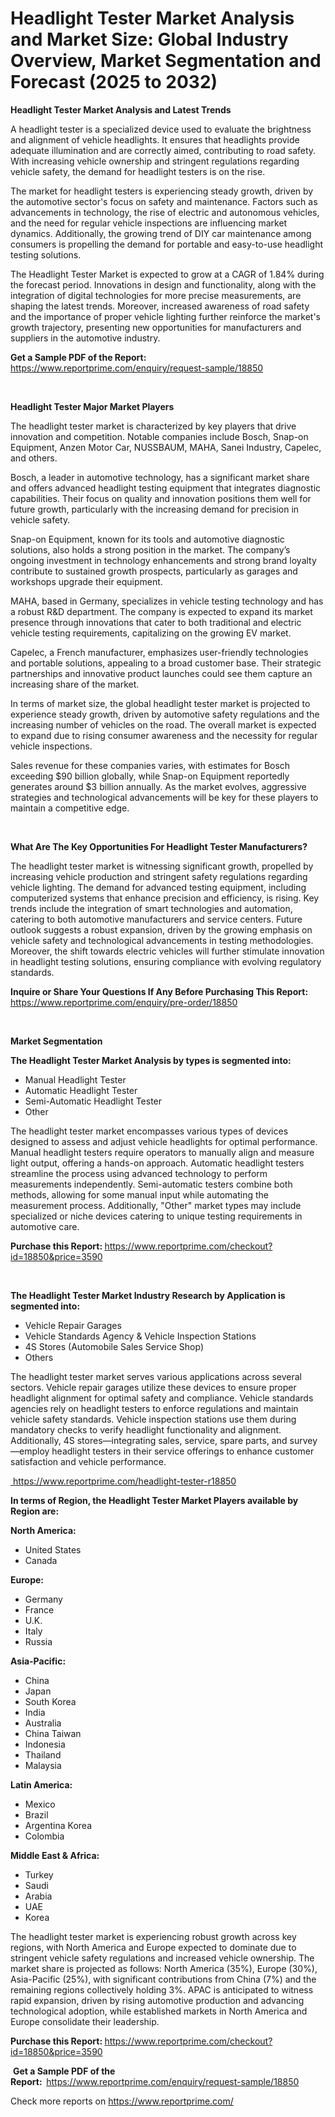 <p><h1>Headlight Tester Market Analysis and Market Size: Global Industry Overview, Market Segmentation and Forecast (2025 to 2032)</h1></p><p><strong>Headlight Tester Market Analysis and Latest Trends</strong></p>
<p><p>A headlight tester is a specialized device used to evaluate the brightness and alignment of vehicle headlights. It ensures that headlights provide adequate illumination and are correctly aimed, contributing to road safety. With increasing vehicle ownership and stringent regulations regarding vehicle safety, the demand for headlight testers is on the rise.</p><p>The market for headlight testers is experiencing steady growth, driven by the automotive sector's focus on safety and maintenance. Factors such as advancements in technology, the rise of electric and autonomous vehicles, and the need for regular vehicle inspections are influencing market dynamics. Additionally, the growing trend of DIY car maintenance among consumers is propelling the demand for portable and easy-to-use headlight testing solutions.</p><p>The Headlight Tester Market is expected to grow at a CAGR of 1.84% during the forecast period. Innovations in design and functionality, along with the integration of digital technologies for more precise measurements, are shaping the latest trends. Moreover, increased awareness of road safety and the importance of proper vehicle lighting further reinforce the market's growth trajectory, presenting new opportunities for manufacturers and suppliers in the automotive industry.</p></p>
<p><strong>Get a Sample PDF of the Report:&nbsp;</strong> <a href="https://www.reportprime.com/enquiry/request-sample/18850?utm_campaign=2982&utm_medium=2&utm_source=Github&utm_content=ia&utm_term=19032025&utm_id=headlight-tester">https://www.reportprime.com/enquiry/request-sample/18850</a></p>
<p>&nbsp;</p>
<p><strong>Headlight Tester Major Market Players</strong></p>
<p><p>The headlight tester market is characterized by key players that drive innovation and competition. Notable companies include Bosch, Snap-on Equipment, Anzen Motor Car, NUSSBAUM, MAHA, Sanei Industry, Capelec, and others.</p><p>Bosch, a leader in automotive technology, has a significant market share and offers advanced headlight testing equipment that integrates diagnostic capabilities. Their focus on quality and innovation positions them well for future growth, particularly with the increasing demand for precision in vehicle safety.</p><p>Snap-on Equipment, known for its tools and automotive diagnostic solutions, also holds a strong position in the market. The company’s ongoing investment in technology enhancements and strong brand loyalty contribute to sustained growth prospects, particularly as garages and workshops upgrade their equipment.</p><p>MAHA, based in Germany, specializes in vehicle testing technology and has a robust R&D department. The company is expected to expand its market presence through innovations that cater to both traditional and electric vehicle testing requirements, capitalizing on the growing EV market.</p><p>Capelec, a French manufacturer, emphasizes user-friendly technologies and portable solutions, appealing to a broad customer base. Their strategic partnerships and innovative product launches could see them capture an increasing share of the market.</p><p>In terms of market size, the global headlight tester market is projected to experience steady growth, driven by automotive safety regulations and the increasing number of vehicles on the road. The overall market is expected to expand due to rising consumer awareness and the necessity for regular vehicle inspections.</p><p>Sales revenue for these companies varies, with estimates for Bosch exceeding $90 billion globally, while Snap-on Equipment reportedly generates around $3 billion annually. As the market evolves, aggressive strategies and technological advancements will be key for these players to maintain a competitive edge.</p></p>
<p>&nbsp;</p>
<p><strong>What Are The Key Opportunities For Headlight Tester Manufacturers?</strong></p>
<p><p>The headlight tester market is witnessing significant growth, propelled by increasing vehicle production and stringent safety regulations regarding vehicle lighting. The demand for advanced testing equipment, including computerized systems that enhance precision and efficiency, is rising. Key trends include the integration of smart technologies and automation, catering to both automotive manufacturers and service centers. Future outlook suggests a robust expansion, driven by the growing emphasis on vehicle safety and technological advancements in testing methodologies. Moreover, the shift towards electric vehicles will further stimulate innovation in headlight testing solutions, ensuring compliance with evolving regulatory standards.</p></p>
<p><strong>Inquire or Share Your Questions If Any Before Purchasing This Report:</strong> <a href="https://www.reportprime.com/enquiry/pre-order/18850?utm_campaign=2982&utm_medium=2&utm_source=Github&utm_content=ia&utm_term=19032025&utm_id=headlight-tester">https://www.reportprime.com/enquiry/pre-order/18850</a></p>
<p>&nbsp;</p>
<p><strong>Market Segmentation</strong></p>
<p><strong>The Headlight Tester Market Analysis by types is segmented into:</strong></p>
<p><ul><li>Manual Headlight Tester</li><li>Automatic Headlight Tester</li><li>Semi-Automatic Headlight Tester</li><li>Other</li></ul></p>
<p><p>The headlight tester market encompasses various types of devices designed to assess and adjust vehicle headlights for optimal performance. Manual headlight testers require operators to manually align and measure light output, offering a hands-on approach. Automatic headlight testers streamline the process using advanced technology to perform measurements independently. Semi-automatic testers combine both methods, allowing for some manual input while automating the measurement process. Additionally, "Other" market types may include specialized or niche devices catering to unique testing requirements in automotive care.</p></p>
<p><strong>Purchase this Report:&nbsp;</strong><a href="https://www.reportprime.com/checkout?id=18850&price=3590&utm_campaign=2982&utm_medium=2&utm_source=Github&utm_content=ia&utm_term=19032025&utm_id=headlight-tester">https://www.reportprime.com/checkout?id=18850&price=3590</a></p>
<p>&nbsp;</p>
<p><strong>The Headlight Tester Market Industry Research by Application is segmented into:</strong></p>
<p><ul><li>Vehicle Repair Garages</li><li>Vehicle Standards Agency & Vehicle Inspection Stations</li><li>4S Stores (Automobile Sales Service Shop)</li><li>Others</li></ul></p>
<p><p>The headlight tester market serves various applications across several sectors. Vehicle repair garages utilize these devices to ensure proper headlight alignment for optimal safety and compliance. Vehicle standards agencies rely on headlight testers to enforce regulations and maintain vehicle safety standards. Vehicle inspection stations use them during mandatory checks to verify headlight functionality and alignment. Additionally, 4S stores—integrating sales, service, spare parts, and survey—employ headlight testers in their service offerings to enhance customer satisfaction and vehicle performance.</p></p>
<p><a href="https://www.reportprime.com/headlight-tester-r18850?utm_campaign=2982&utm_medium=2&utm_source=Github&utm_content=ia&utm_term=19032025&utm_id=headlight-tester">&nbsp;https://www.reportprime.com/headlight-tester-r18850</a></p>
<p><strong>In terms of Region, the Headlight Tester Market Players available by Region are:</strong></p>
<p>
    <p> <strong> North America: </strong>
        <ul>
            <li>United States</li>
            <li>Canada</li>
        </ul>
        </p> 
    <p> <strong> Europe: </strong>
        <ul>
            <li>Germany</li>
            <li>France</li>
            <li>U.K.</li>
            <li>Italy</li>
            <li>Russia</li>
        </ul>
        </p> 
    <p> <strong> Asia-Pacific: </strong>
        <ul>
            <li>China</li>
            <li>Japan</li>
            <li>South Korea</li>
            <li>India</li>
            <li>Australia</li>
            <li>China Taiwan</li>
            <li>Indonesia</li>
            <li>Thailand</li>
            <li>Malaysia</li>
        </ul>
        </p> 
    <p> <strong> Latin America: </strong>
        <ul>
            <li>Mexico</li>
            <li>Brazil</li>
            <li>Argentina Korea</li>
            <li>Colombia</li>
        </ul>
        </p> 
    <p> <strong> Middle East & Africa: </strong>
        <ul>
            <li>Turkey</li>
            <li>Saudi</li>
            <li>Arabia</li>
            <li>UAE</li>
            <li>Korea</li>
        </ul>
    </p>
    </p>
<p><p>The headlight tester market is experiencing robust growth across key regions, with North America and Europe expected to dominate due to stringent vehicle safety regulations and increased vehicle ownership. The market share is projected as follows: North America (35%), Europe (30%), Asia-Pacific (25%), with significant contributions from China (7%) and the remaining regions collectively holding 3%. APAC is anticipated to witness rapid expansion, driven by rising automotive production and advancing technological adoption, while established markets in North America and Europe consolidate their leadership.</p></p>
<p><strong>Purchase this Report: </strong><a href="https://www.reportprime.com/checkout?id=18850&price=3590&utm_campaign=2982&utm_medium=2&utm_source=Github&utm_content=ia&utm_term=19032025&utm_id=headlight-tester">https://www.reportprime.com/checkout?id=18850&price=3590</a></p>
<p>&nbsp;<strong>Get a Sample PDF of the Report:&nbsp;&nbsp;</strong><a href="https://www.reportprime.com/enquiry/request-sample/18850?utm_campaign=2982&utm_medium=2&utm_source=Github&utm_content=ia&utm_term=19032025&utm_id=headlight-tester">https://www.reportprime.com/enquiry/request-sample/18850</a></p>
<p><strong></strong></p>
<p>Check more reports on <a href="https://www.reportprime.com/?utm_campaign=2982&utm_medium=2&utm_source=Github&utm_content=ia&utm_term=19032025&utm_id=headlight-tester">https://www.reportprime.com/</a></p>